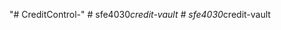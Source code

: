 "# CreditControl-" 
#   s f e 4 0 3 0 _ c r e d i t - v a u l t  
 #   s f e 4 0 3 0 _ c r e d i t - v a u l t  
 